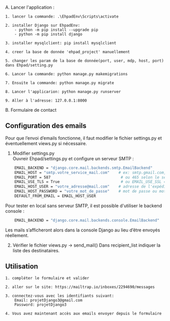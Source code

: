 A. Lancer l'application :

    1. lancer la commande: .\EhpadEnv\Scripts\activate

    2. installer Django sur EhpadEnv: 
        - python -m pip install --upgrade pip
        - python -m pip install django

    3. installer mysqlclient: pip install mysqlclient

    4. creer la base de donnée 'ehpad_project' manuellement

    5. changer les param de la base de donnée(port, user, mdp, host, port) dans Ehpad/setting.py

    6. Lancer la commande: python manage.py makemigrations

    7. Ensuite la commande: python manage.py migrate

    8. Lancer l'applicarion: python manage.py runserver

    9. Aller à l'adresse: 127.0.0.1:8000

B. Formulaire de contact

## Configuration des emails
Pour que l’envoi d’emails fonctionne, il faut modifier le fichier settings.py et éventuellement views.py si nécessaire.

1. Modifier settings.py\
Ouvreir Ehpad/settings.py et configure un serveur SMTP :
```bash
    EMAIL_BACKEND = "django.core.mail.backends.smtp.EmailBackend"
    EMAIL_HOST = "smtp.votre_service_mail.com"    # ex: smtp.gmail.com, smtp.sendinblue.com
    EMAIL_PORT = 587                               # ou 465 selon le service
    EMAIL_USE_TLS = True                           # ou EMAIL_USE_SSL = True
    EMAIL_HOST_USER = "votre_adresse@mail.com"    # adresse de l'expéditeur
    EMAIL_HOST_PASSWORD = "votre_mot_de_passe"    # mot de passe ou mot de passe application
    DEFAULT_FROM_EMAIL = EMAIL_HOST_USER
```
Pour tester en local sans serveur SMTP, il est possible d'utiliser le backend console :
```bash
    EMAIL_BACKEND = "django.core.mail.backends.console.EmailBackend"
```
Les mails s’afficheront alors dans la console Django au lieu d’être envoyés réellement.

2. Vérifier le fichier views.py -> send_mail()
Dans recipient_list indiquer la liste des destinataires.

## Utilisation

    1. compléter le formulaire et valider

    2. aller sur le site: https://mailtrap.io/inboxes/2294690/messages

    3. connectez-vous avec les identifiants suivant:
        Email: projetDjango3@gmail.com
        Password: projetDjango3

    4. Vous avez maintenant accès aux emails envoyer depuis le formulaire

